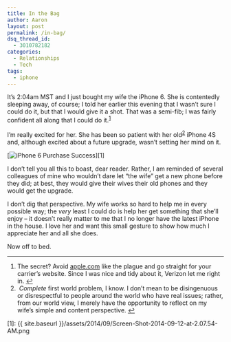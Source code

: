 ```yaml
---
title: In the Bag
author: Aaron
layout: post
permalink: /in-bag/
dsq_thread_id:
  - 3010782182
categories:
  - Relationships
  - Tech
tags:
  - iphone
---
```

It&#8217;s 2:04am MST and I just bought my wife the iPhone 6. She is contentedly sleeping away, of course; I told her earlier this evening that I wasn&#8217;t sure I could do it, but that I would give it a shot. That was a semi-fib; I was fairly confident all along that I could do it.<sup id="fnref-2082-1"><a href="#fn-2082-1" rel="footnote">1</a></sup>

I&#8217;m really excited for her. She has been so patient with her old<sup id="fnref-2082-2"><a href="#fn-2082-2" rel="footnote">2</a></sup> iPhone 4S and, although excited about a future upgrade, wasn&#8217;t setting her mind on it.

[<img class="wp-image-2083 size-full" src="{{ site.baseurl }}/assets/2014/09/Screen-Shot-2014-09-12-at-2.07.54-AM.png" alt="iPhone 6 Purchase Success"/>][1]

I don&#8217;t tell you all this to boast, dear reader. Rather, I am reminded of several colleagues of mine who wouldn&#8217;t dare let &#8220;the wife&#8221; get a new phone before they did; at best, they would give their wives their old phones and they would get the upgrade.

I don&#8217;t dig that perspective. My wife works so hard to help me in every possible way; the *very* least I could do is help her get something that she&#8217;ll enjoy – it doesn&#8217;t really matter to me that I no longer have the latest iPhone in the house. I love her and want this small gesture to show how much I appreciate her and all she does.

Now off to bed.

----

<ol>
<li id="fn-2082-1">
  The secret? Avoid <a title="Apple" href="http://apple.com" target="_blank">apple.com</a> like the plague and go straight for your carrier&#8217;s website. Since I was nice and tidy about it, Verizon let me right in.&#160;<a href="#fnref-2082-1" rev="footnote">&#8617;</a>
</li>
<li id="fn-2082-2">
 <em>Complete</em> first world problem, I know. I don&#8217;t mean to be disingenuous or disrespectful to people around the world who have real issues; rather, from our world view, I merely have the opportunity to reflect on my wife&#8217;s simple and content perspective.&#160;<a href="#fnref-2082-2" rev="footnote">&#8617;</a></li>
</ol>

[1]: {{ site.baseurl }}/assets/2014/09/Screen-Shot-2014-09-12-at-2.07.54-AM.png

